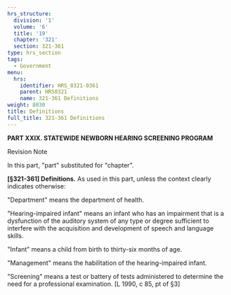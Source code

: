 ```yaml
---
hrs_structure:
  division: '1'
  volume: '6'
  title: '19'
  chapter: '321'
  section: 321-361
type: hrs_section
tags:
  - Government
menu:
  hrs:
    identifier: HRS_0321-0361
    parent: HRS0321
    name: 321-361 Definitions
weight: 8030
title: Definitions
full_title: 321-361 Definitions
---
```

**PART XXIX. STATEWIDE NEWBORN HEARING SCREENING PROGRAM**

Revision Note

In this part, "part" substituted for "chapter".

**[§321-361] Definitions.** As used in this part, unless the context clearly indicates otherwise:

"Department" means the department of health.

"Hearing-impaired infant" means an infant who has an impairment that is a dysfunction of the auditory system of any type or degree sufficient to interfere with the acquisition and development of speech and language skills.

"Infant" means a child from birth to thirty-six months of age.

"Management" means the habilitation of the hearing-impaired infant.

"Screening" means a test or battery of tests administered to determine the need for a professional examination. [L 1990, c 85, pt of §3]